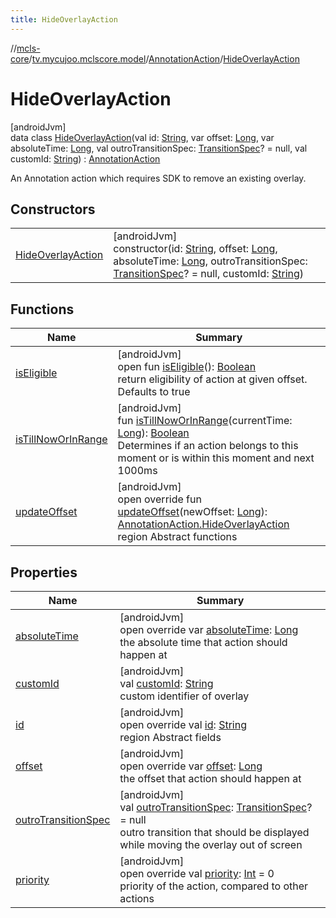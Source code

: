 ```yaml
---
title: HideOverlayAction
---
```

//[mcls-core](../../../../index.html)/[tv.mycujoo.mclscore.model](../../index.html)/[AnnotationAction](../index.html)/[HideOverlayAction](index.html)



# HideOverlayAction



[androidJvm]\
data class [HideOverlayAction](index.html)(val id: [String](https://kotlinlang.org/api/latest/jvm/stdlib/kotlin/-string/index.html), var offset: [Long](https://kotlinlang.org/api/latest/jvm/stdlib/kotlin/-long/index.html), var absoluteTime: [Long](https://kotlinlang.org/api/latest/jvm/stdlib/kotlin/-long/index.html), val outroTransitionSpec: [TransitionSpec](../../-transition-spec/index.html)? = null, val customId: [String](https://kotlinlang.org/api/latest/jvm/stdlib/kotlin/-string/index.html)) : [AnnotationAction](../index.html)

An Annotation action which requires SDK to remove an existing overlay.



## Constructors


| | |
|---|---|
| [HideOverlayAction](-hide-overlay-action.html) | [androidJvm]<br>constructor(id: [String](https://kotlinlang.org/api/latest/jvm/stdlib/kotlin/-string/index.html), offset: [Long](https://kotlinlang.org/api/latest/jvm/stdlib/kotlin/-long/index.html), absoluteTime: [Long](https://kotlinlang.org/api/latest/jvm/stdlib/kotlin/-long/index.html), outroTransitionSpec: [TransitionSpec](../../-transition-spec/index.html)? = null, customId: [String](https://kotlinlang.org/api/latest/jvm/stdlib/kotlin/-string/index.html)) |


## Functions


| Name | Summary |
|---|---|
| [isEligible](../is-eligible.html) | [androidJvm]<br>open fun [isEligible](../is-eligible.html)(): [Boolean](https://kotlinlang.org/api/latest/jvm/stdlib/kotlin/-boolean/index.html)<br>return eligibility of action at given offset. Defaults to true |
| [isTillNowOrInRange](../is-till-now-or-in-range.html) | [androidJvm]<br>fun [isTillNowOrInRange](../is-till-now-or-in-range.html)(currentTime: [Long](https://kotlinlang.org/api/latest/jvm/stdlib/kotlin/-long/index.html)): [Boolean](https://kotlinlang.org/api/latest/jvm/stdlib/kotlin/-boolean/index.html)<br>Determines if an action belongs to this moment or is within this moment and next 1000ms |
| [updateOffset](update-offset.html) | [androidJvm]<br>open override fun [updateOffset](update-offset.html)(newOffset: [Long](https://kotlinlang.org/api/latest/jvm/stdlib/kotlin/-long/index.html)): [AnnotationAction.HideOverlayAction](index.html)<br>region Abstract functions |


## Properties


| Name | Summary |
|---|---|
| [absoluteTime](absolute-time.html) | [androidJvm]<br>open override var [absoluteTime](absolute-time.html): [Long](https://kotlinlang.org/api/latest/jvm/stdlib/kotlin/-long/index.html)<br>the absolute time that action should happen at |
| [customId](custom-id.html) | [androidJvm]<br>val [customId](custom-id.html): [String](https://kotlinlang.org/api/latest/jvm/stdlib/kotlin/-string/index.html)<br>custom identifier of overlay |
| [id](id.html) | [androidJvm]<br>open override val [id](id.html): [String](https://kotlinlang.org/api/latest/jvm/stdlib/kotlin/-string/index.html)<br>region Abstract fields |
| [offset](offset.html) | [androidJvm]<br>open override var [offset](offset.html): [Long](https://kotlinlang.org/api/latest/jvm/stdlib/kotlin/-long/index.html)<br>the offset that action should happen at |
| [outroTransitionSpec](outro-transition-spec.html) | [androidJvm]<br>val [outroTransitionSpec](outro-transition-spec.html): [TransitionSpec](../../-transition-spec/index.html)? = null<br>outro transition that should be displayed while moving the overlay out of screen |
| [priority](priority.html) | [androidJvm]<br>open override val [priority](priority.html): [Int](https://kotlinlang.org/api/latest/jvm/stdlib/kotlin/-int/index.html) = 0<br>priority of the action, compared to other actions |

